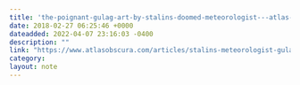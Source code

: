 ```yaml
---
title: 'the-poignant-gulag-art-by-stalins-doomed-meteorologist---atlas-obscura'
date: 2018-02-27 06:25:46 +0000
dateadded: 2022-04-07 23:16:03 -0400
description: ""
link: "https://www.atlasobscura.com/articles/stalins-meteorologist-gulag-drawings"
category:
layout: note
---
```

